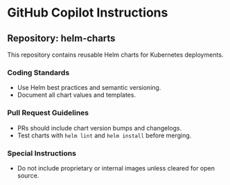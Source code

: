 # GitHub Copilot Instructions

## Repository: helm-charts

This repository contains reusable Helm charts for Kubernetes deployments.

### Coding Standards

- Use Helm best practices and semantic versioning.
- Document all chart values and templates.

### Pull Request Guidelines

- PRs should include chart version bumps and changelogs.
- Test charts with `helm lint` and `helm install` before merging.

### Special Instructions

- Do not include proprietary or internal images unless cleared for open source.
